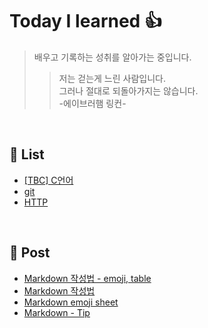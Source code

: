 # Today I learned :thumbsup:
>  배우고 기록하는 성취를 알아가는 중입니다.
> > 저는 걷는게 느린 사람입니다.  
> > 그러나 절대로 되돌아가지는 않습니다.  
> > -에이브러햄 링컨-  

</br>

## :book: List 
- [[TBC] C언어](TBC/README.md)
- [git](git/README.md)
- [HTTP](HTTP/README.md)

</br>

## :open_file_folder: Post
- [Markdown 작성법 - emoji, table](https://github.com/jinkyukim-me/markdown_ko/blob/23cb9dcad35f83b2f4ec5ac63eff139700d6b52e/README.md)
- [Markdown 작성법](https://gist.github.com/ihoneymon/652be052a0727ad59601)
- [Markdown emoji sheet](https://www.webfx.com/tools/emoji-cheat-sheet/)
- [Markdown - Tip](https://velog.io/@jehjong/%EB%A7%88%ED%81%AC%EB%8B%A4%EC%9A%B4-%EB%AC%B8%EB%B2%95-Markdown-Syntax#1-what-is-toc)
